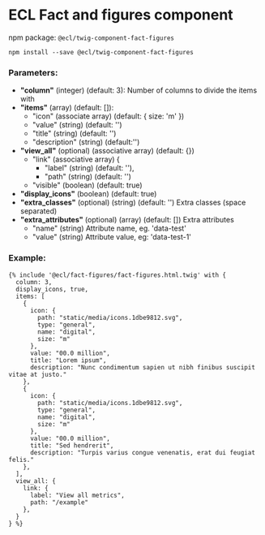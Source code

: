 # ECL Fact and figures component

npm package: `@ecl/twig-component-fact-figures`

```shell
npm install --save @ecl/twig-component-fact-figures
```

### Parameters:

- **"column"** (integer) (default: 3): Number of columns to divide the items with
- **"items"** (array) (default: []):
  - "icon" (associate array) (default: { size: 'm' })
  - "value" (string) (default: '')
  - "title" (string) (default: '')
  - "description" (string) (default:'')
- **"view_all"** (optional) (associative array) (default: {})
  - "link" (associative array) {
    - "label" (string) (default: ''),
    - "path" (string) (default: '')
  - "visible" (boolean) (default: true)
- **"display_icons"** (boolean) (default: true)
- **"extra_classes"** (optional) (string) (default: '') Extra classes (space separated)
- **"extra_attributes"** (optional) (array) (default: []) Extra attributes
  - "name" (string) Attribute name, eg. 'data-test'
  - "value" (string) Attribute value, eg: 'data-test-1'

### Example:

<!-- prettier-ignore -->
```twig
{% include '@ecl/fact-figures/fact-figures.html.twig' with { 
  column: 3, 
  display_icons, true, 
  items: [ 
    { 
      icon: { 
        path: "static/media/icons.1dbe9812.svg", 
        type: "general", 
        name: "digital", 
        size: "m" 
      }, 
      value: "00.0 million", 
      title: "Lorem ipsum", 
      description: "Nunc condimentum sapien ut nibh finibus suscipit vitae at justo." 
    }, 
    { 
      icon: { 
        path: "static/media/icons.1dbe9812.svg", 
        type: "general", 
        name: "digital", 
        size: "m" 
      }, 
      value: "00.0 million", 
      title: "Sed hendrerit", 
      description: "Turpis varius congue venenatis, erat dui feugiat felis." 
    }, 
  ], 
  view_all: { 
    link: { 
      label: "View all metrics", 
      path: "/example" 
    },
  } 
} %} 
```
